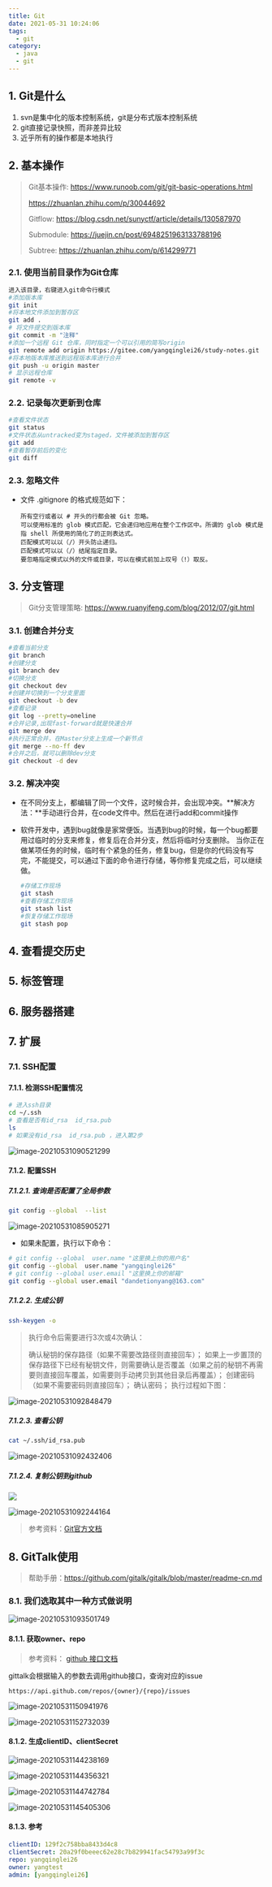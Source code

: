 ```yaml
---
title: Git
date: 2021-05-31 10:24:06
tags:
  - git
category:
  - java
  - git
---
```


## 1. Git是什么

1.  svn是集中化的版本控制系统，git是分布式版本控制系统
2.  git直接记录快照，而非差异比较
3.  近乎所有的操作都是本地执行

## 2. 基本操作

> Git基本操作:  https://www.runoob.com/git/git-basic-operations.html
>
> https://zhuanlan.zhihu.com/p/30044692
>
> Gitflow: https://blog.csdn.net/sunyctf/article/details/130587970
>
> Submodule: https://juejin.cn/post/6948251963133788196
>
> Subtree: https://zhuanlan.zhihu.com/p/614299771

### 2.1. 使用当前目录作为Git仓库

```bash
进入该目录，右键进入git命令行模式
#添加版本库
git init
#将本地文件添加到暂存区
git add .  
# 将文件提交到版本库
git commit -m "注释"  
#添加一个远程 Git 仓库，同时指定一个可以引用的简写origin
git remote add origin https://gitee.com/yangqinglei26/study-notes.git  
#将本地版本库推送到远程版本库进行合并
git push -u origin master  
# 显示远程仓库
git remote -v
```

### 2.2. 记录每次更新到仓库

```bash
#查看文件状态
git status  
#文件状态从untracked变为staged，文件被添加到暂存区
git add  
#查看暂存前后的变化
git diff  
```

### 2.3. 忽略文件

- 文件 .gitignore 的格式规范如下：

  ```
  所有空行或者以 # 开头的行都会被 Git 忽略。
  可以使用标准的 glob 模式匹配，它会递归地应用在整个工作区中。所谓的 glob 模式是指 shell 所使用的简化了的正则表达式。
  匹配模式可以以（/）开头防止递归。
  匹配模式可以以（/）结尾指定目录。
  要忽略指定模式以外的文件或目录，可以在模式前加上叹号（!）取反。
  ```

## 3. 分支管理

> Git分支管理策略:  https://www.ruanyifeng.com/blog/2012/07/git.html

### 3.1. 创建合并分支

```bash
#查看当前分支
git branch 
#创建分支
git branch dev
#切换分支
git checkout dev
#创建并切换到一个分支里面
git checkout -b dev
#查看记录
git log --pretty=oneline
#合并记录,出现fast-forward就是快速合并
git merge dev
#执行正常合并，在Master分支上生成一个新节点
git merge --no-ff dev
#合并之后，就可以删除dev分支
git checkout -d dev
```

### 3.2. 解决冲突

- 在不同分支上，都编辑了同一个文件，这时候合并，会出现冲突。**解决方法：**手动进行合并，在code文件中。然后在进行add和commit操作

- 软件开发中，遇到bug就像是家常便饭。当遇到bug的时候，每一个bug都要用过临时的分支来修复，修复后在合并分支，然后将临时分支删除。
  当你正在做某项任务的时候，临时有个紧急的任务，修复bug，但是你的代码没有写完，不能提交，可以通过下面的命令进行存储，等你修复完成之后，可以继续做。

  ```bash
  #存储工作现场
  git stash
  #查看存储工作现场
  git stash list
  #恢复存储工作现场
  git stash pop
  ```

## 4. 查看提交历史



## 5. 标签管理

## 6. 服务器搭建

## 7. 扩展

### 7.1. SSH配置

#### 7.1.1. 检测SSH配置情况

```bash
# 进入ssh目录
cd ~/.ssh
# 查看是否有id_rsa  id_rsa.pub 
ls
# 如果没有id_rsa  id_rsa.pub ，进入第2步
```

![image-20210531090521299](Git/image-20210531090521299.png)

#### 7.1.2. 配置SSH

##### 7.1.2.1. 查询是否配置了全局参数

```bash
git config --global  --list 
```

![image-20210531085905271](Git/image-20210531085905271.png)

- 如果未配置，执行以下命令：

```bash
# git config --global  user.name "这里换上你的用户名"
git config --global  user.name "yangqinglei26"
# git config --global user.email "这里换上你的邮箱"
git config --global user.email "dandetionyang@163.com"
```

##### 7.1.2.2. 生成公钥

```bash
ssh-keygen -o
```

> 执行命令后需要进行3次或4次确认：
>
> 确认秘钥的保存路径（如果不需要改路径则直接回车）；
> 如果上一步置顶的保存路径下已经有秘钥文件，则需要确认是否覆盖（如果之前的秘钥不再需要则直接回车覆盖，如需要则手动拷贝到其他目录后再覆盖）；
> 创建密码（如果不需要密码则直接回车）；
> 确认密码；
> 执行过程如下图：

![image-20210531092848479](Git/image-20210531092848479.png)

##### 7.1.2.3. 查看公钥

```bash
cat ~/.ssh/id_rsa.pub
```

![image-20210531092432406](Git/image-20210531092432406.png)

##### 7.1.2.4. 复制公钥到github

![](Git/image-20210531091935818.png)

![image-20210531092244164](Git/image-20210531092244164.png)

> 参考资料：[Git官方文档](https://git-scm.com/book/zh/v2/%E6%9C%8D%E5%8A%A1%E5%99%A8%E4%B8%8A%E7%9A%84-Git-%E7%94%9F%E6%88%90-SSH-%E5%85%AC%E9%92%A5)

## 8. GitTalk使用

> 帮助手册：https://github.com/gitalk/gitalk/blob/master/readme-cn.md

### 8.1. 我们选取其中一种方式做说明

![image-20210531093501749](Git/image-20210531093501749.png)

#### 8.1.1. 获取owner、repo

> 参考资料： [github 接口文档](https://docs.github.com/en/rest/reference/issues)

gittalk会根据输入的参数去调用github接口，查询对应的issue

```
https://api.github.com/repos/{owner}/{repo}/issues
```

![image-20210531150941976](Git/image-20210531150941976.png)

![image-20210531152732039](Git/image-20210531152732039.png)

#### 8.1.2. 生成clientID、clientSecret

![image-20210531144238169](Git/image-20210531144238169.png)

![image-20210531144356321](Git/image-20210531144356321.png)

![image-20210531144742784](Git/image-20210531144742784.png)

![image-20210531145405306](Git/image-20210531145405306.png)

#### 8.1.3. 参考

```yaml
clientID: 129f2c758bba8433d4c8
clientSecret: 20a29f0beeec62e28c7b829941fac54793a99f3c
repo: yangqinglei26
owner: yangtest
admin: [yangqinglei26]
```

